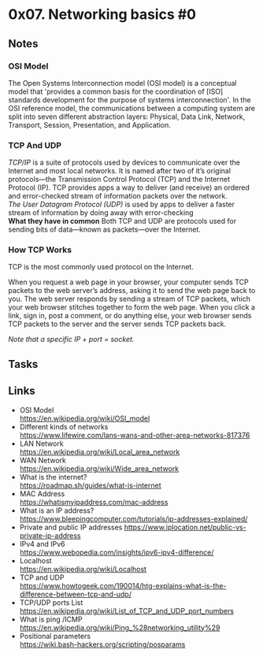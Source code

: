 # 0x07. Networking basics #0
## Notes
### OSI Model
The Open Systems Interconnection model (OSI model) is a conceptual model that 'provides a common basis for the coordination of [ISO] standards development for the purpose of systems interconnection'. In the OSI reference model, the communications between a computing system are split into seven different abstraction layers: Physical, Data Link, Network, Transport, Session, Presentation, and Application.  
### TCP And UDP
*TCP/IP* is a suite of protocols used by devices to communicate over the Internet and most local networks. It is named after two of it’s original protocols—the Transmission Control Protocol (TCP) and the Internet Protocol (IP). TCP provides apps a way to deliver (and receive) an ordered and error-checked stream of information packets over the network.   
*The User Datagram Protocol (UDP)* is used by apps to deliver a faster stream of information by doing away with error-checking   
**What they have in common**
Both TCP and UDP are protocols used for sending bits of data—known as packets—over the Internet.
### How TCP Works 
TCP is the most commonly used protocol on the Internet.   

When you request a web page in your browser, your computer sends TCP packets to the web server’s address, asking it to send the web page back to you. The web server responds by sending a stream of TCP packets, which your web browser stitches together to form the web page. When you click a link, sign in, post a comment, or do anything else, your web browser sends TCP packets to the server and the server sends TCP packets back.   

*Note that a specific IP + port = socket.*
## Tasks
## Links 
+ OSI Model   
https://en.wikipedia.org/wiki/OSI_model   
+ Different kinds of networks   
https://www.lifewire.com/lans-wans-and-other-area-networks-817376   
+ LAN Network    
https://en.wikipedia.org/wiki/Local_area_network   
+ WAN Network   
https://en.wikipedia.org/wiki/Wide_area_network   
+ What is the internet?   
https://roadmap.sh/guides/what-is-internet   
+ MAC Address   
https://whatismyipaddress.com/mac-address   
+ What is an IP address?   
https://www.bleepingcomputer.com/tutorials/ip-addresses-explained/   
+ Private and public IP addresses 
https://www.iplocation.net/public-vs-private-ip-address   
+ IPv4 and IPv6   
https://www.webopedia.com/insights/ipv6-ipv4-difference/   
+ Localhost   
https://en.wikipedia.org/wiki/Localhost  
+ TCP and UDP  
https://www.howtogeek.com/190014/htg-explains-what-is-the-difference-between-tcp-and-udp/  
+ TCP/UDP ports List   
https://en.wikipedia.org/wiki/List_of_TCP_and_UDP_port_numbers   
+ What is ping /ICMP   
https://en.wikipedia.org/wiki/Ping_%28networking_utility%29   
+ Positional parameters   
https://wiki.bash-hackers.org/scripting/posparams   